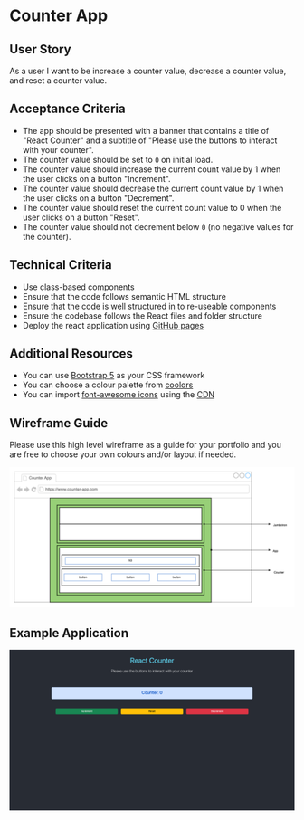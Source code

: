 # Counter App

## User Story

As a user I want to be increase a counter value, decrease a counter value, and reset a counter value.

## Acceptance Criteria

- The app should be presented with a banner that contains a title of "React Counter" and a subtitle of "Please use the buttons to interact with your counter".
- The counter value should be set to `0` on initial load.
- The counter value should increase the current count value by 1 when the user clicks on a button "Increment".
- The counter value should decrease the current count value by 1 when the user clicks on a button "Decrement".
- The counter value should reset the current count value to 0 when the user clicks on a button "Reset".
- The counter value should not decrement below `0` (no negative values for the counter).

## Technical Criteria

- Use class-based components
- Ensure that the code follows semantic HTML structure
- Ensure that the code is well structured in to re-useable components
- Ensure the codebase follows the React files and folder structure
- Deploy the react application using [GitHub pages](https://github.com/gitname/react-gh-pages)

## Additional Resources

- You can use [Bootstrap 5](https://getbootstrap.com/docs/5.3/getting-started/introduction/) as your CSS framework
- You can choose a colour palette from [coolors](https://coolors.co/)
- You can import [font-awesome icons](https://fontawesome.com/icons) using the [CDN](https://cdnjs.com/libraries/font-awesome)

## Wireframe Guide

Please use this high level wireframe as a guide for your portfolio and you are free to choose your own colours and/or layout if needed.

![wireframe diagram](./counter-app.drawio.png)

## Example Application

![example application](./counter-app.png)
